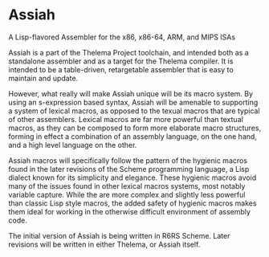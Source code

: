Assiah
======

A Lisp-flavored Assembler for the x86, x86-64, ARM, and MIPS ISAs

Assiah is a part of the Thelema Project toolchain, and intended both as
a standalone assembler and as a target for the Thelema compiler. It
is intended to be a table-driven, retargetable assembler that is easy to
maintain and update.

However, what really will make Assiah unique will be its macro system. By
using an s-expression based syntax, Assiah will be amenable to supporting
a system of lexical macros, as opposed to the texual macros that are 
typical of other assemblers. Lexical macros are far more powerful than 
textual macros, as they can be composed to form more elaborate macro
structures, forming in effect a combination of an assembly language, on
the one hand, and a high level language on the other. 

Assiah macros will specifically follow the pattern of the hygienic macros
found in the later revisions of the Scheme programming language, a Lisp
dialect known for its simplicity and elegance. These hygienic macros
avoid many of the issues found in other lexical macros systems, most notably
variable capture. While the are more complex and slightly less powerful than
classic Lisp style macros, the added safety of hygienic macros makes them
ideal for working in the otherwise difficult environment of assembly code.

The initial version of Assiah is being written in R6RS Scheme. Later revisions
will be written in either Thelema, or Assiah itself.
